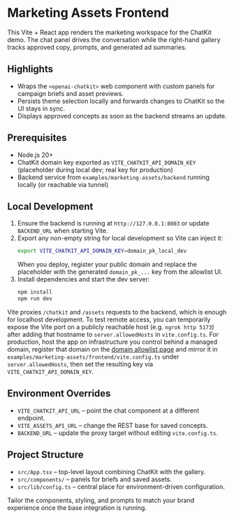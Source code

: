 # Marketing Assets Frontend

This Vite + React app renders the marketing workspace for the ChatKit demo. The chat panel drives the conversation while the right-hand gallery tracks approved copy, prompts, and generated ad summaries.

## Highlights
- Wraps the `<openai-chatkit>` web component with custom panels for campaign briefs and asset previews.
- Persists theme selection locally and forwards changes to ChatKit so the UI stays in sync.
- Displays approved concepts as soon as the backend streams an update.

## Prerequisites
- Node.js 20+
- ChatKit domain key exported as `VITE_CHATKIT_API_DOMAIN_KEY` (placeholder during local dev; real key for production)
- Backend service from `examples/marketing-assets/backend` running locally (or reachable via tunnel)

## Local Development

1. Ensure the backend is running at `http://127.0.0.1:8003` or update `BACKEND_URL` when starting Vite.
2. Export any non-empty string for local development so Vite can inject it:
   ```bash
   export VITE_CHATKIT_API_DOMAIN_KEY=domain_pk_local_dev
   ```
   When you deploy, register your public domain and replace the placeholder with the generated `domain_pk_...` key from the allowlist UI.
3. Install dependencies and start the dev server:
   ```bash
   npm install
   npm run dev
   ```

Vite proxies `/chatkit` and `/assets` requests to the backend, which is enough for localhost development. To test remote access, you can temporarily expose the Vite port on a publicly reachable host (e.g. `ngrok http 5173`) after adding that hostname to `server.allowedHosts` in `vite.config.ts`. For production, host the app on infrastructure you control behind a managed domain, register that domain on the [domain allowlist page](https://platform.openai.com/settings/organization/security/domain-allowlist) and mirror it in `examples/marketing-assets/frontend/vite.config.ts` under `server.allowedHosts`, then set the resulting key via `VITE_CHATKIT_API_DOMAIN_KEY`.

## Environment Overrides
- `VITE_CHATKIT_API_URL` – point the chat component at a different endpoint.
- `VITE_ASSETS_API_URL` – change the REST base for saved concepts.
- `BACKEND_URL` – update the proxy target without editing `vite.config.ts`.

## Project Structure
- `src/App.tsx` – top-level layout combining ChatKit with the gallery.
- `src/components/` – panels for briefs and saved assets.
- `src/lib/config.ts` – central place for environment-driven configuration.

Tailor the components, styling, and prompts to match your brand experience once the base integration is running.
